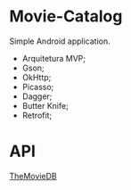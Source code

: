 # Movie-Catalog

 Simple Android application.
 
 * Arquitetura MVP;
 * Gson;
 * OkHttp;
 * Picasso;
 * Dagger;
 * Butter Knife;
 * Retrofit;
 
# API

<a href="https://www.themoviedb.org/documentation/api">TheMovieDB</a>
